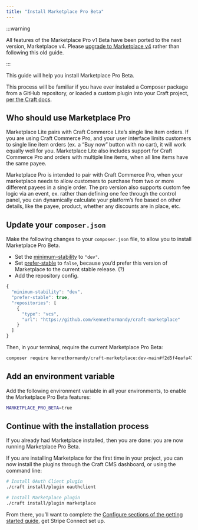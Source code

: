 ```yaml
---
title: "Install Marketplace Pro Beta"
---
```


:::warning

All features of the Marketplace Pro v1 Beta have been ported to the next version, Marketplace v4. Please [upgrade to Marketplace v4](../../../docs/upgrading-from-v1.md) rather than following this old guide.

:::

This guide will help you install Marketplace Pro Beta.

This process will be familiar if you have ever instaled a Composer package from a GitHub repository, or loaded a custom plugin into your Craft project, [per the Craft docs](https://craftcms.com/docs/3.x/extend/plugin-guide.html#loading-your-plugin-into-a-craft-project).

## Who should use Marketplace Pro

Marketplace Lite pairs with Craft Commerce Lite’s single line item orders. If you are using Craft Commerce Pro, and your user interface limits customers to single line item orders (ex. a “Buy now” button with no cart), it will work equally well for you. Marketplace Lite also includes support for Craft Commerce Pro and orders with multiple line items, when all line items have the same payee.

Marketplace Pro is intended to pair with Craft Commerce Pro, when your marketplace needs to allow customers to purchase from two or more different payees in a single order. The pro version also supports custom fee logic via an event, ex. rather than defining one fee through the control panel, you can dynamically calculate your platform’s fee based on other details, like the payee, product, whether any discounts are in place, etc.

## Update your `composer.json`

Make the following changes to your `composer.json` file, to allow you to install Marketplace Pro Beta.

- Set the [minimum-stability](https://getcomposer.org/doc/04-schema.md#minimum-stability) to `"dev"`.
- Set [prefer-stable](https://getcomposer.org/doc/04-schema.md#prefer-stable) to `false`, because you’d prefer this version of Marketplace to the current stable release. (?)
- Add the repository config.

```js
{
  "minimum-stability": "dev",
  "prefer-stable": true,
  "repositories": [
    {
      "type": "vcs",
      "url": "https://github.com/kennethormandy/craft-marketplace"
    }
  ]
}
```

Then, in your terminal, require the current Marketplace Pro Beta:

```sh
composer require kennethormandy/craft-marketplace:dev-main#f2d5f4eafa4793cf831cc45a65661ae415d9096e
```

## Add an environment variable

Add the following environment variable in all your environments, to enable the Marketplace Pro Beta features:

```sh
MARKETPLACE_PRO_BETA=true
```

## Continue with the installation process

If you already had Marketplace installed, then you are done: you are now running Marketplace Pro Beta.

If you are installing Marketplace for the first time in your project, you can now install the plugins through the Craft CMS dashboard, or using the command line:

```sh
# Install OAuth Client plugin
./craft install/plugin oauthclient

# Install Marketplace plugin
./craft install/plugin marketplace
```

From there, you’ll want to complete the [Configure sections of the getting started guide](https://github.com/kennethormandy/craft-marketplace#install), get Stripe Connect set up.
